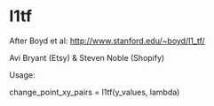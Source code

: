 l1tf
====

After Boyd et al: http://www.stanford.edu/~boyd/l1_tf/

Avi Bryant (Etsy) & Steven Noble (Shopify)

Usage:

change_point_xy_pairs = l1tf(y_values, lambda)